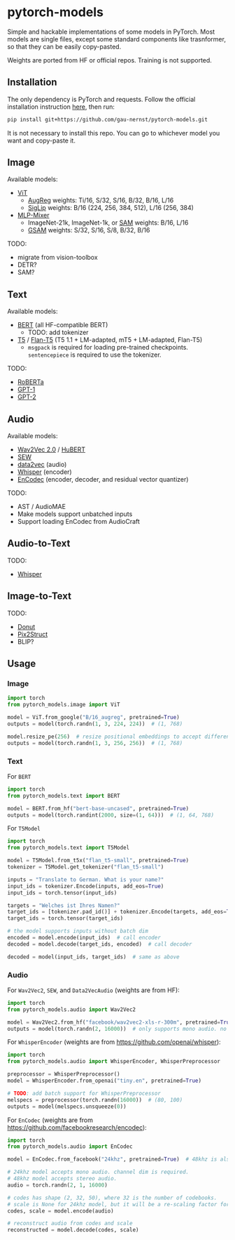 # pytorch-models

Simple and hackable implementations of some models in PyTorch. Most models are single files, except some standard components like trasnformer, so that they can be easily copy-pasted.

Weights are ported from HF or official repos. Training is not supported.

## Installation

The only dependency is PyTorch and requests. Follow the official installation instruction [here](https://pytorch.org/), then run:

```bash
pip install git+https://github.com/gau-nernst/pytorch-models.git
```

It is not necessary to install this repo. You can go to whichever model you want and copy-paste it.

## Image

Available models:

- [ViT](https://arxiv.org/abs/2010.11929)
  - [AugReg](https://arxiv.org/abs/2106.10270) weights: Ti/16, S/32, S/16, B/32, B/16, L/16
  - [SigLip](https://arxiv.org/abs/2303.15343) weights: B/16 (224, 256, 384, 512), L/16 (256, 384)
- [MLP-Mixer](https://arxiv.org/abs/2105.01601)
  - ImageNet-21k, ImageNet-1k, or [SAM](https://arxiv.org/abs/2010.01412) weights: B/16, L/16
  - [GSAM](https://arxiv.org/abs/2203.08065) weights: S/32, S/16, S/8, B/32, B/16

TODO:

- migrate from vision-toolbox
- DETR?
- SAM?

## Text

Available models:

- [BERT](https://arxiv.org/abs/1810.04805) (all HF-compatible BERT)
  - TODO: add tokenizer
- [T5](https://arxiv.org/pdf/1910.10683) / [Flan-T5](https://arxiv.org/abs/2210.11416) (T5 1.1 + LM-adapted, mT5 + LM-adapted, Flan-T5)
  - `msgpack` is required for loading pre-trained checkpoints. `sentencepiece` is required to use the tokenizer.

TODO:

- [RoBERTa](https://arxiv.org/abs/1907.11692)
- [GPT-1](https://cdn.openai.com/research-covers/language-unsupervised/language_understanding_paper.pdf)
- [GPT-2](https://cdn.openai.com/better-language-models/language_models_are_unsupervised_multitask_learners.pdf)

## Audio

Available models:

- [Wav2Vec 2.0](https://arxiv.org/abs/2006.11477) / [HuBERT](https://arxiv.org/abs/2106.07447)
- [SEW](https://arxiv.org/abs/2109.06870)
- [data2vec](https://arxiv.org/abs/2202.03555) (audio)
- [Whisper](https://arxiv.org/abs/2212.04356) (encoder)
- [EnCodec](https://arxiv.org/abs/2210.13438) (encoder, decoder, and residual vector quantizer)

TODO:

- AST / AudioMAE
- Make models support unbatched inputs
- Support loading EnCodec from AudioCraft

## Audio-to-Text

TODO:

- [Whisper](https://arxiv.org/abs/2212.04356)

## Image-to-Text

TODO:

- [Donut](https://arxiv.org/abs/2111.15664)
- [Pix2Struct](https://arxiv.org/abs/2210.03347)
- BLIP?

## Usage

### Image

```python
import torch
from pytorch_models.image import ViT

model = ViT.from_google("B/16_augreg", pretrained=True)
outputs = model(torch.randn(1, 3, 224, 224))  # (1, 768)

model.resize_pe(256)  # resize positional embeddings to accept different input size
outputs = model(torch.randn(1, 3, 256, 256))  # (1, 768)
```

### Text

For `BERT`

```python
import torch
from pytorch_models.text import BERT

model = BERT.from_hf("bert-base-uncased", pretrained=True)
outputs = model(torch.randint(2000, size=(1, 64)))  # (1, 64, 768)
```

For `T5Model`

```python
import torch
from pytorch_models.text import T5Model

model = T5Model.from_t5x("flan_t5-small", pretrained=True)
tokenizer = T5Model.get_tokenizer("flan_t5-small")

inputs = "Translate to German. What is your name?"
input_ids = tokenizer.Encode(inputs, add_eos=True)
input_ids = torch.tensor(input_ids)

targets = "Welches ist Ihres Namen?"
target_ids = [tokenizer.pad_id()] + tokenizer.Encode(targets, add_eos=True)
target_ids = torch.tensor(target_ids)

# the model supports inputs without batch dim
encoded = model.encode(input_ids)  # call encoder
decoded = model.decode(target_ids, encoded)  # call decoder

decoded = model(input_ids, target_ids)  # same as above
```

### Audio

For `Wav2Vec2`, `SEW`, and `Data2VecAudio` (weights are from HF):

```python
import torch
from pytorch_models.audio import Wav2Vec2

model = Wav2Vec2.from_hf("facebook/wav2vec2-xls-r-300m", pretrained=True)  # also compatible with HuBERT and MMS weights
outputs = model(torch.randn(2, 16000))  # only supports mono audio. no channel dim.
```

For `WhisperEncoder` (weights are from https://github.com/openai/whisper):

```python
import torch
from pytorch_models.audio import WhisperEncoder, WhisperPreprocessor

preprocessor = WhisperPreprocessor()
model = WhisperEncoder.from_openai("tiny.en", pretrained=True)

# TODO: add batch support for WhisperPreprocessor
melspecs = preprocessor(torch.randn(16000))  # (80, 100)
outputs = model(melspecs.unsqueeze(0))
```

For `EnCodec` (weights are from https://github.com/facebookresearch/encodec):

```python
import torch
from pytorch_models.audio import EnCodec

model = EnCodec.from_facebook("24khz", pretrained=True)  # 48khz is also available

# 24khz model accepts mono audio. channel dim is required.
# 48khz model accepts stereo audio.
audio = torch.randn(2, 1, 16000)

# codes has shape (2, 32, 50), where 32 is the number of codebooks.
# scale is None for 24khz model, but it will be a re-scaling factor for 48khz model
codes, scale = model.encode(audio)

# reconstruct audio from codes and scale
reconstructed = model.decode(codes, scale)
```
